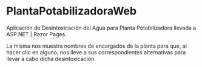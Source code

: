 # PlantaPotabilizadoraWeb

Aplicación de Desintoxicación del Agua para Planta Potabilizadora llevada a ASP.NET | Razor Pages.

La misma nos muestra nombres de encargados de la planta para que, al hacer clic en alguno, nos lleve a sus correspondientes alternativas para llevar a cabo dicha desintoxicación.
